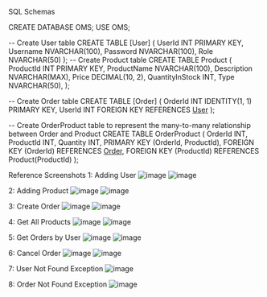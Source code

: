 SQL Schemas

CREATE DATABASE OMS;
USE OMS;

-- Create User table
CREATE TABLE [User] (
    UserId INT PRIMARY KEY,
    Username NVARCHAR(100),
    Password NVARCHAR(100),
    Role NVARCHAR(50)
);
-- Create Product table
CREATE TABLE Product (
    ProductId INT PRIMARY KEY,
    ProductName NVARCHAR(100),
    Description NVARCHAR(MAX),
    Price DECIMAL(10, 2),
    QuantityInStock INT,
    Type NVARCHAR(50),
);

-- Create Order table
CREATE TABLE [Order] (
    OrderId INT IDENTITY(1, 1) PRIMARY KEY,
    UserId INT FOREIGN KEY REFERENCES [User](UserId)
);

-- Create OrderProduct table to represent the many-to-many relationship between Order and Product
CREATE TABLE OrderProduct (
    OrderId INT,
    ProductId INT,
    Quantity INT,
    PRIMARY KEY (OrderId, ProductId),
    FOREIGN KEY (OrderId) REFERENCES [Order](OrderId),
    FOREIGN KEY (ProductId) REFERENCES Product(ProductId)
);

Reference Screenshots
1: Adding User
![image](https://github.com/PrabhasDasari/Order-Management-System/assets/124909746/0d39d6d2-14a5-4f13-a053-d642175d5236)
![image](https://github.com/PrabhasDasari/Order-Management-System/assets/124909746/028b0f29-5bf2-4358-be19-35a059a63e4e)

2: Adding Product
  ![image](https://github.com/PrabhasDasari/Order-Management-System/assets/124909746/18150c0b-2872-4b75-bc76-b2d487166986)
  ![image](https://github.com/PrabhasDasari/Order-Management-System/assets/124909746/61dab2a7-277b-422e-91b4-44e8a0c5f16a)

3: Create Order
  ![image](https://github.com/PrabhasDasari/Order-Management-System/assets/124909746/4c775213-18a8-4b74-8071-b9dc4848ed3e)
  ![image](https://github.com/PrabhasDasari/Order-Management-System/assets/124909746/dda8dcef-2fea-40c9-88b0-e16ebcd3862b)
  
4: Get All Products
  ![image](https://github.com/PrabhasDasari/Order-Management-System/assets/124909746/d9b49f21-dce6-4b21-a689-f12538913188)
  ![image](https://github.com/PrabhasDasari/Order-Management-System/assets/124909746/90d8132f-b8dc-451e-a8b0-e980cdf4dc8f)

5: Get Orders by User
  ![image](https://github.com/PrabhasDasari/Order-Management-System/assets/124909746/7e168b1c-a27a-472b-b706-bd118c9a82a0)
  ![image](https://github.com/PrabhasDasari/Order-Management-System/assets/124909746/55a10554-5168-451e-9cf2-9093cfb6b75d)

6: Cancel Order
  ![image](https://github.com/PrabhasDasari/Order-Management-System/assets/124909746/5f026a3d-e518-4679-8af5-ad2f40110243)
  ![image](https://github.com/PrabhasDasari/Order-Management-System/assets/124909746/f161a7ae-2f26-4849-bb64-b463893bed18)

7: User Not Found Exception
  ![image](https://github.com/PrabhasDasari/Order-Management-System/assets/124909746/ecdff243-6a67-4675-a1af-1a67994ed48c)
  
8: Order Not Found Exception
  ![image](https://github.com/PrabhasDasari/Order-Management-System/assets/124909746/b7f6ca82-f8c4-4a35-8dd9-d45c084ca052)

